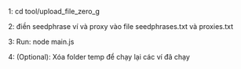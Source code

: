 1: cd tool/upload_file_zero_g

2: điền seedphrase ví và proxy vào file seedphrases.txt và proxies.txt

3: Run: node main.js

4: (Optional): Xóa folder temp để chạy lại các ví đã chạy